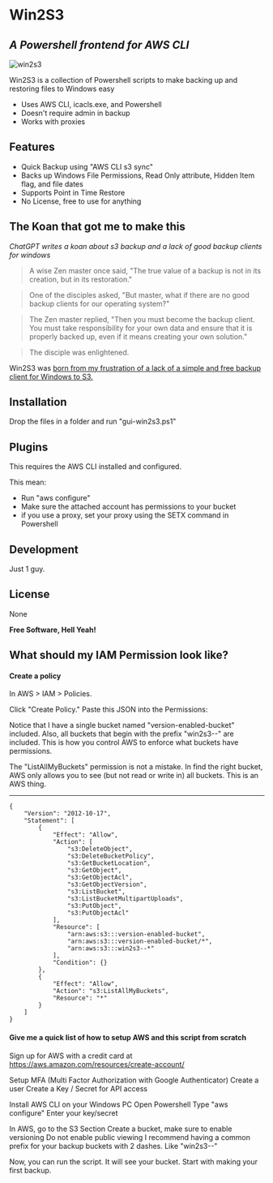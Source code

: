 # Win2S3
## _A Powershell frontend for AWS CLI_

![win2s3](http://virasawmi.com/gordon/images/win2s3.jpg)

Win2S3 is a collection of Powershell scripts to make backing up and restoring files to Windows easy

- Uses AWS CLI, icacls.exe, and Powershell
- Doesn't require admin in backup
- Works with proxies

## Features

- Quick Backup using "AWS CLI s3 sync"
- Backs up Windows File Permissions, Read Only attribute, Hidden Item flag, and file dates
- Supports Point in Time Restore
- No License, free to use for anything

## The Koan that got me to make this

_ChatGPT writes a koan about s3 backup and a lack of good backup clients for windows_

> A wise Zen master once said, "The true value of a backup is not in its creation, but in its restoration."

> One of the disciples asked, "But master, what if there are no good backup clients for our operating system?"

> The Zen master replied, "Then you must become the backup client. You must take responsibility for your own data and ensure that it is properly backed up, even if it means creating your own solution."

> The disciple was enlightened.

Win2S3 was [born from my frustration of a lack of a simple and free backup client for Windows to S3.](https://old.reddit.com/r/aws/comments/yxy9cp/windows_server_backup_to_s3_via_proxy/) 


## Installation

Drop the files in a folder and run "gui-win2s3.ps1"

## Plugins

This requires the AWS CLI installed and configured.

This mean:

- Run "aws configure"
- Make sure the attached account has permissions to your bucket
- if you use a proxy, set your proxy using the SETX command in Powershell

## Development

Just 1 guy.


## License

None

**Free Software, Hell Yeah!**

## What should my IAM Permission look like?

#### Create a policy

In AWS > IAM > Policies.

Click "Create Policy."
Paste this JSON into the Permissions:

Notice that I have a single bucket named "version-enabled-bucket" included. Also, all buckets that begin with the prefix "win2s3--" are included. This is how you control AWS to enforce what buckets have permissions. 

The "ListAllMyBuckets" permission is not a mistake. In find the right bucket, AWS only allows you to see (but not read or write in) all buckets. This is an AWS thing.

--------------------
```
{
    "Version": "2012-10-17",
    "Statement": [
        {
            "Effect": "Allow",
            "Action": [
                "s3:DeleteObject",
                "s3:DeleteBucketPolicy",
                "s3:GetBucketLocation",
                "s3:GetObject",
                "s3:GetObjectAcl",
                "s3:GetObjectVersion",
                "s3:ListBucket",
                "s3:ListBucketMultipartUploads",
                "s3:PutObject",
                "s3:PutObjectAcl"
            ],
            "Resource": [
                "arn:aws:s3:::version-enabled-bucket",
                "arn:aws:s3:::version-enabled-bucket/*",
                "arn:aws:s3:::win2s3--*"
            ],
            "Condition": {}
        },
        {
            "Effect": "Allow",
            "Action": "s3:ListAllMyBuckets",
            "Resource": "*"
        }
    ]
}
```

#### Give me a quick list of how to setup AWS and this script from scratch

Sign up for AWS with a credit card at https://aws.amazon.com/resources/create-account/

Setup MFA (Multi Factor Authorization with Google Authenticator)
Create a user
Create a Key / Secret for API access

Install AWS CLI on your Windows PC
Open Powershell
Type "aws configure"
Enter your key/secret

In AWS, go to the S3 Section
Create a bucket, make sure to enable versioning
Do not enable public viewing
I recommend having a common prefix for your backup buckets with 2 dashes. Like "win2s3--"

Now, you can run the script. It will see your bucket. Start with making your first backup.

